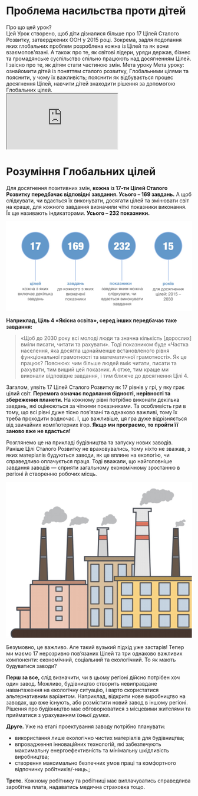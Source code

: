 # Проблема насильства проти дітей

<div class="eoz-wrap">
<span class="eoz">Про що цей урок?</span>
<div class="eoz-text">
Цей Урок створено, щоб діти дізналися більше про 17 Цілей Сталого Розвитку, затверджених ООН у 2015 році. Зокрема, задля подолання яких глобальних проблем розроблена кожна із Цілей та як вони взаємопов'язані. А також про те, як світові лідери, уряди держав, бізнес та громадянське суспільство спільно працюють над досягненням Цілей. І звісно про те, як дітям стати частиною змін. Мета уроку Мета уроку: ознайомити дітей із поняттям сталого розвитку, Глобальними цілями та пояснити, у чому їх важливість; пояснити як відбувається процес досягнення Цілей, навчити дітей знаходити рішення за допомогою Глобальних цілей.
</div>
</div>

<div class="embed-responsive embed-responsive-16by9">
  <iframe class="embed-responsive-item" src="https://www.youtube.com/embed/wHn1TBKHR3U?rel=0" allowfullscreen></iframe>
</div>

# Розуміння Глобальних цілей

Для досягнення позитивних змін, **кожна із 17-ти Цілей Сталого Розвитку передбачає відповідні завдання. Усього – 169 завдань.** А щоб слідкувати, чи вдається їх виконувати, досягати цілей та змінювати світ на краще, для кожного завдання визначили чіткі показники виконання. Їх ще називають індикаторами. **Усього – 232 показники.**

![SDG tasks and results](./SDG_1.jpg)

**Наприклад, Ціль 4 «Якісна освіта», серед інших передбачає таке завдання:**
> «Щоб до 2030 року всі молоді люди та значна кількість [дорослих] вміли писати, читати та рахувати». Тоді показником буде «Частка населення, яка досягла щонайменше встановленого рівня функціональної грамотності та математичної грамотності». 
Як це працює? Пояснюю: чим більше людей вміє читати, писати та рахувати, тим вищий цей показник. А отже, тим краще ми виконали відповідне завдання, і тим ближче до досягнення Цілі 4.

Загалом, уявіть 17 Цілей Сталого Розвитку як 17 рівнів у грі, у яку грає цілий світ. **Перемога означає подолання бідності, нерівності та збереження планети.** На кожному рівні потрібно виконати декілька завдань, які оцінюються за чіткими показниками. Та особливість гри в тому, що всі рівні дуже тісно пов’язані та однаково важливі, тому їх треба проходити водночас. І, що важливіше, ця гра дуже відрізняється від звичайних комп’ютерних ігор. **Якщо ми програємо, то пройти її заново вже не вдасться!**

Розглянемо це на прикладі будівництва та запуску нових заводів. Раніше Цілі Сталого Розвитку не враховувались, тому ніхто не зважав, з яких матеріалів будуються заводи, як це вплине на екологію, чи справедливо оплачується праця. Тоді вважали, що найголовніше завдання заводів — сприяти загальному економічному зростанню в регіоні й створенню робочих місць.

![Factory image](./SDG_2.jpg)

Безумовно, це важливо. Але такий вузький підхід уже застарів! Тепер ми маємо 17 нерозривно пов’язаних Цілей та три однаково важливих компоненти: економічний, соціальний та екологічний. То як мають будуватися заводи?


**Перш за все,** слід визначити, чи в цьому регіоні дійсно потрібен хоч один завод. Можливо, будівництво створить невиправдане навантаження на екологічну ситуацію, і варто скористатися альтернативним варіантом. Наприклад, відкрити нове виробництво на заводах, що вже існують, або розмістити новий завод в іншому регіоні. Рішення про будівництво має обговорюватися з місцевими жителями та прийматися з урахуванням їхньої думки.

**Друге.** Уже на етапі проектування заводу потрібно планувати:

* використання лише екологічно чистих матеріалів для будівництва;
* впровадження інноваційних технологій, які забезпечують максимальну енергоефективність та мінімальну шкідливість виробництва; 
* створення максимально безпечних умов праці та комфортного відпочинку робітників/-ниць.;

**Третє.** Кожному робітнику та робітниці має виплачуватись справедлива заробітна плата, надаватись медична страховка тощо.
